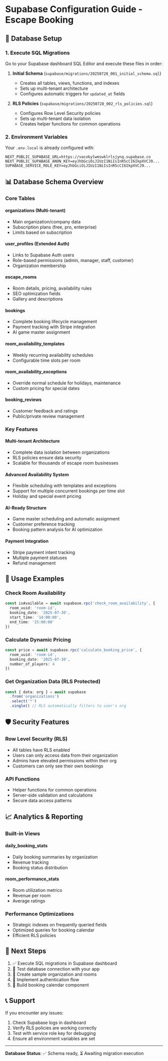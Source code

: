 # Supabase Configuration Guide - Escape Booking

## 🚀 Database Setup

### 1. Execute SQL Migrations

Go to your Supabase dashboard SQL Editor and execute these files in order:

1. **Initial Schema** (`supabase/migrations/20250728_001_initial_schema.sql`)
   - Creates all tables, views, functions, and indexes
   - Sets up multi-tenant architecture
   - Configures automatic triggers for `updated_at` fields

2. **RLS Policies** (`supabase/migrations/20250728_002_rls_policies.sql`)
   - Configures Row Level Security policies
   - Sets up multi-tenant data isolation
   - Creates helper functions for common operations

### 2. Environment Variables

Your `.env.local` is already configured with:

```env
NEXT_PUBLIC_SUPABASE_URL=https://vacokylwmswklrlsjynq.supabase.co
NEXT_PUBLIC_SUPABASE_ANON_KEY=eyJhbGciOiJIUzI1NiIsInR5cCI6IkpXVCJ9...
SUPABASE_SERVICE_ROLE_KEY=eyJhbGciOiJIUzI1NiIsInR5cCI6IkpXVCJ9...
```

## 📊 Database Schema Overview

### Core Tables

#### **organizations** (Multi-tenant)
- Main organization/company data
- Subscription plans (free, pro, enterprise)
- Limits based on subscription

#### **user_profiles** (Extended Auth)
- Links to Supabase Auth users
- Role-based permissions (admin, manager, staff, customer)
- Organization membership

#### **escape_rooms**
- Room details, pricing, availability rules
- SEO optimization fields
- Gallery and descriptions

#### **bookings**
- Complete booking lifecycle management
- Payment tracking with Stripe integration
- AI game master assignment

#### **room_availability_templates**
- Weekly recurring availability schedules
- Configurable time slots per room

#### **room_availability_exceptions**
- Override normal schedule for holidays, maintenance
- Custom pricing for special dates

#### **booking_reviews**
- Customer feedback and ratings
- Public/private review management

### Key Features

#### **Multi-tenant Architecture**
- Complete data isolation between organizations
- RLS policies ensure data security
- Scalable for thousands of escape room businesses

#### **Advanced Availability System**
- Flexible scheduling with templates and exceptions
- Support for multiple concurrent bookings per time slot
- Holiday and special event pricing

#### **AI-Ready Structure**
- Game master scheduling and automatic assignment
- Customer preference tracking
- Booking pattern analysis for AI optimization

#### **Payment Integration**
- Stripe payment intent tracking
- Multiple payment statuses
- Refund management

## 🔧 Usage Examples

### Check Room Availability

```typescript
const isAvailable = await supabase.rpc('check_room_availability', {
  room_uuid: 'room-id',
  booking_date: '2025-07-30',
  start_time: '14:00:00',
  end_time: '15:00:00'
})
```

### Calculate Dynamic Pricing

```typescript
const price = await supabase.rpc('calculate_booking_price', {
  room_uuid: 'room-id',
  booking_date: '2025-07-30',
  number_of_players: 4
})
```

### Get Organization Data (RLS Protected)

```typescript
const { data: org } = await supabase
  .from('organizations')
  .select('*')
  .single() // RLS automatically filters to user's org
```

## 🛡️ Security Features

### Row Level Security (RLS)
- All tables have RLS enabled
- Users can only access data from their organization
- Admins have elevated permissions within their org
- Customers can only see their own bookings

### API Functions
- Helper functions for common operations
- Server-side validation and calculations
- Secure data access patterns

## 📈 Analytics & Reporting

### Built-in Views

#### **daily_booking_stats**
- Daily booking summaries by organization
- Revenue tracking
- Booking status distribution

#### **room_performance_stats**
- Room utilization metrics
- Revenue per room
- Average ratings

### Performance Optimizations

- Strategic indexes on frequently queried fields
- Optimized queries for booking calendar
- Efficient RLS policies

## 🚀 Next Steps

1. ✅ Execute SQL migrations in Supabase dashboard
2. 🔄 Test database connection with your app
3. 🔄 Create sample organization and rooms
4. 🔄 Implement authentication flow
5. 🔄 Build booking calendar component

## 📞 Support

If you encounter any issues:
1. Check Supabase logs in dashboard
2. Verify RLS policies are working correctly
3. Test with service role key for debugging
4. Ensure all environment variables are set

---

**Database Status**: ✅ Schema ready, ⏳ Awaiting migration execution
